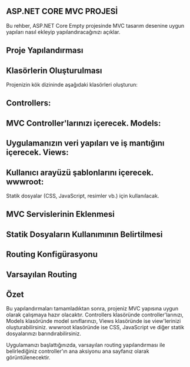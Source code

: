 ASP.NET CORE MVC PROJESİ
-
Bu rehber, ASP.NET Core Empty projesinde MVC tasarım desenine uygun yapıları nasıl ekleyip yapılandıracağınızı açıklar.

Proje Yapılandırması
-

Klasörlerin Oluşturulması
-
Projenizin kök dizininde aşağıdaki klasörleri oluşturun:

Controllers:
-
MVC Controller'larınızı içerecek.
Models:
-
Uygulamanızın veri yapıları ve iş mantığını içerecek.
Views:
-
Kullanıcı arayüzü şablonlarını içerecek.
wwwroot:
-
Statik dosyalar (CSS, JavaScript, resimler vb.) için kullanılacak.



MVC Servislerinin Eklenmesi
-


Statik Dosyaların Kullanımının Belirtilmesi
-


Routing Konfigürasyonu
-


Varsayılan Routing
-


Özet
-
Bu yapılandırmaları tamamladıktan sonra, projeniz MVC yapısına uygun olarak çalışmaya hazır olacaktır. Controllers klasöründe controller'larınızı, Models klasöründe model sınıflarınızı, Views klasöründe ise view'lerinizi oluşturabilirsiniz. wwwroot klasöründe ise CSS, JavaScript ve diğer statik dosyalarınızı barındırabilirsiniz.

Uygulamanızı başlattığınızda, varsayılan routing yapılandırması ile belirlediğiniz controller'ın ana aksiyonu ana sayfanız olarak görüntülenecektir.

